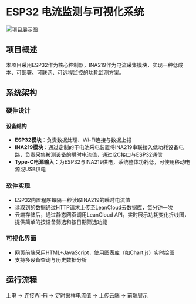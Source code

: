 # ESP32 电流监测与可视化系统

![项目展示图](https://github.com/user-attachments/assets/5f1cc5ce-07b0-42d6-99ac-52df20b25e20)

## 项目概述

本项目采用ESP32作为核心控制器，INA219作为电流采集模块，实现一种低成本、可部署、可联网、可远程监控的功耗监测方案。

## 系统架构

### 硬件设计

#### 设备结构

- **ESP32模块**：负责数据处理、Wi-Fi连接与数据上报
- **INA219模块**：通过定制的干电池采电装置将INA219串联接入低功耗设备电路，负责采集被测设备的瞬时电流值，通过I2C接口与ESP32通信
- **Type-C电源输入**：为ESP32与INA219供电，系统整体功耗低，可使用移动电源或USB供电

### 软件实现

- ESP32内置程序每隔一秒读取INA219的瞬时电流值
- 读取到的数据通过HTTP请求上传至LeanCloud云数据库，每分钟一次
- 云端存储后，通过静态网页调用LeanCloud API，实时展示功耗变化折线图，提供简单的按设备筛选和按日期筛选功能

### 可视化界面

- 网页前端采用HTML+JavaScript，使用图表库（如Chart.js）实时绘图
- 支持多设备查询与历史数据分析

## 运行流程

上电 → 连接Wi-Fi → 定时采样电流值 → 上传云端 → 前端展示
